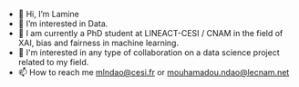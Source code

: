 - 👋 Hi, I’m Lamine
- 👀 I’m interested in Data.
- 🌱 I am currently a PhD student at LINEACT-CESI / CNAM in the field of XAI, bias and fairness in machine learning.
- 💞️ I'm interested in any type of collaboration on a data science project related to my field.
- 📫 How to reach me mlndao@cesi.fr or mouhamadou.ndao@lecnam.net

<!---
laminendao/laminendao is a ✨ special ✨ repository because its `README.md` (this file) appears on your GitHub profile.
You can click the Preview link to take a look at your changes.
--->
